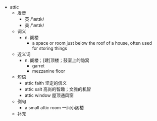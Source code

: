 - attic
  - 发音
    - 英 /'ætɪk/
    - 美 /'ætɪk/
  - 词义
    - n. 阁楼
      - a space or room just below the roof of a house, often used for storing things
  - 近义词
    - n. 阁楼；[建]顶楼；鼓室上的隐窝
      - garret
      - mezzanine floor
  - 短语
    - attic faith 坚定的信义
    - attic salt 高尚的智趣；文雅的机智
    - attic window 屋顶通风窗
  - 例句
    - a small attic room 一间小阁楼
  - 补充
